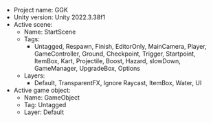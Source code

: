 <!-- UNITY CODE ASSIST INSTRUCTIONS START -->
- Project name: GGK
- Unity version: Unity 2022.3.38f1
- Active scene:
  - Name: StartScene
  - Tags:
    - Untagged, Respawn, Finish, EditorOnly, MainCamera, Player, GameController, Ground, Checkpoint, Trigger, Startpoint, ItemBox, Kart, Projectile, Boost, Hazard, slowDown, GameManager, UpgradeBox, Options
  - Layers:
    - Default, TransparentFX, Ignore Raycast, ItemBox, Water, UI
- Active game object:
  - Name: GameObject
  - Tag: Untagged
  - Layer: Default
<!-- UNITY CODE ASSIST INSTRUCTIONS END -->